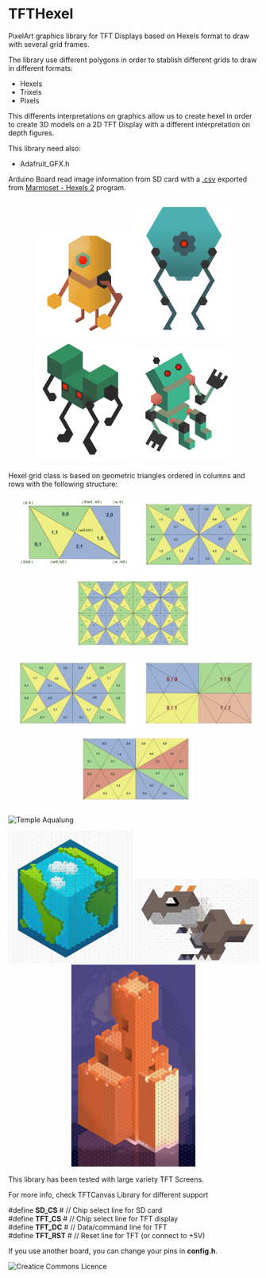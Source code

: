 # TFTHexel
PixelArt graphics library for TFT Displays based on Hexels format to draw with several grid frames.

The library use different polygons in order to stablish different grids to draw in different formats:
<ul>
<li> Hexels</li>
<li> Trixels</li>
<li> Pixels</li>
</ul>

This differents interpretations on graphics allow us to create hexel in order to create 3D models on a 2D TFT Display with a different interpretation on depth figures.

This library need also:
<ul>
  <li>Adafruit_GFX.h</li>
</ul>

Arduino Board read image information from SD card with a <a href="/src/examples/hexelSD">.csv</a> exported from <a href="http://www.marmoset.co/hexels">Marmoset - Hexels 2</a> program.


<p align="center">
  <img  src="/src/HexelGrid/Hexel1.png" width="200"/>
  <img  src="/src/HexelGrid/Hexel2.png" width="200"/>
  <img  src="/src/HexelGrid/Hexel3.png" width="200"/>
  <img  src="/src/HexelGrid/Hexel4.png" width="200"/>
</p>

Hexel grid class is based on geometric triangles ordered in columns and rows with the following structure: 

<p align="center">
  <img  src="/src/HexelGrid/HexelGridPoints.jpg" width="250"/>
  <img  src="/src/HexelGrid/Hexel4Grid.jpg" width="250"/>
  <img  src="/src/HexelGrid/Hexel4Grid_Xtended.jpg" width="250"/>
</p>

<p align="center">
  <img  src="/src/HexelGrid/Hexel4Grid_module.jpg" width="250"/>
  <img  src="/src/HexelGrid/Hexel4Grid_Sectors.jpg" width="250"/>
  <img  src="/src/HexelGrid/Hexel4Grid_triangles.jpg" width="250"/>
</p>

![Temple Aqualung](img/Temple_Aqualung.png)

<p align="center">
  <img  src="/src/HexelGrid/Earth.png" width="250"/>
  <img  src="/src/HexelGrid/DinoHexel.png" width="250"/>
  <img  src="/src/HexelGrid/LagoonCastle.png" width="250"/>
</p>

This library has been tested with large variety TFT Screens. 

For more info, check TFTCanvas Library for different support

<p>
#define <b>SD_CS</b>    #  // Chip select line for SD card
<br>
#define <b>TFT_CS</b>  #  // Chip select line for TFT display
<br>
#define <b>TFT_DC</b>   #  // Data/command line for TFT
<br>
#define <b>TFT_RST</b>  #  // Reset line for TFT (or connect to +5V)
</p>


If you use another board, you can change your pins in <b>config.h</b>.

![Creatice Commons Licence](img/icon_cc.png)
